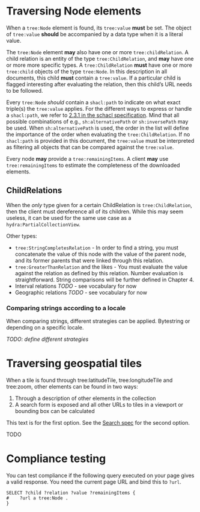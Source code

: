 # Traversing Node elements

When a `tree:Node` element is found, its `tree:value` __must__ be set. The object of `tree:value` __should__ be accompanied by a data type when it is a literal value.

The `tree:Node` element __may__ also have one or more `tree:childRelation`. A child relation is an entity of the type `tree:ChildRelation`, and __may__ have one or more more specific types. A `tree:ChildRelation` __must__ have one or more `tree:child` objects of the type `tree:Node`. In this description in all documents, this child __must__ contain a `tree:value`. If a particular child is flagged interesting after evaluating the relation, then this child’s URL needs to be followed.

Every `tree:Node` _should_ contain a `shacl:path` to indicate on what exact triple(s) the `tree:value` applies. For the different ways to express or handle a `shacl:path`, we refer to [2.3.1 in the schacl specification](https://www.w3.org/TR/shacl/#x2.3.1-shacl-property-paths). Mind that all possible combinations of e.g., `sh:alternativePath` or `sh:inversePath` may be used. When `sh:alternativePath` is used, the order in the list will define the importance of the order when evaluating the `tree:ChildRelation`. If no `shacl:path` is provided in this document, the `tree:value` must be interpreted as filtering all objects that can be compared against the `tree:value`.

Every node __may__ provide a `tree:remainingItems`. A client __may__ use `tree:remainingItems` to estimate the completeness of the downloaded elements.

## ChildRelations

When the _only_ type given for a certain ChildRelation is `tree:ChildRelation`, then the client must dereference all of its children. While this may seem useless, it can be used for the same use case as a `hydra:PartialCollectionView`.

Other types:
 - `tree:StringCompletesRelation` - In order to find a string, you must concatenate the value of this node with the value of the parent node, and its former parents that were linked through this relation.
 - `tree:GreaterThanRelation` and the likes - You must evaluate the value against the relation as defined by this relation. Number evaluation is straightforward. String comparisons will be further defined in Chapter 4.
 - Interval relations _TODO_ - see vocabulary for now
 - Geographic relations _TODO_ - see vocabulary for now

### Comparing strings according to a locale

When comparing strings, different strategies can be applied. Bytestring or depending on a specific locale.

_TODO: define different strategies_

# Traversing geospatial tiles

When a tile is found through tree:latitudeTile, tree:longitudeTile and tree:zoom, other elements can be found in two ways:
 1. Through a description of other elements in the collection
 2. A search form is exposed and all other URLs to tiles in a viewport or bounding box can be calculated

This text is for the first option. See the [Search spec](3-search.md) for the second option.

TODO

# Compliance testing

You can test compliance if the following query executed on your page gives a valid response. You need the current page URL and bind this to `?url`.

```sparql
SELECT ?child ?relation ?value ?remainingItems {
#    ?url a tree:Node .
}
```
